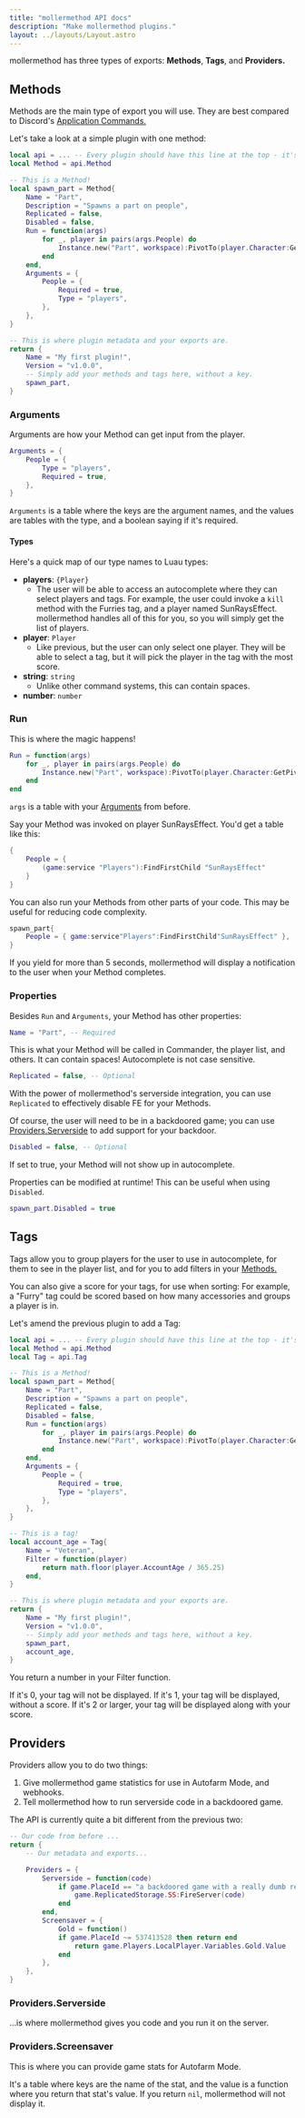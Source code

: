 ```yaml
---
title: "mollermethod API docs"
description: "Make mollermethod plugins."
layout: ../layouts/Layout.astro
---
```


mollermethod has three types of exports: **Methods**, **Tags**, and **Providers.**

## Methods

Methods are the main type of export you will use. They are best compared to Discord's
[Application Commands.](https://discord.com/developers/docs/interactions/application-commands)

Let's take a look at a simple plugin with one method:

```lua
local api = ... -- Every plugin should have this line at the top - it's how you access mollermethod's API.
local Method = api.Method

-- This is a Method!
local spawn_part = Method{
	Name = "Part",
	Description = "Spawns a part on people",
	Replicated = false,
	Disabled = false,
	Run = function(args)
		for _, player in pairs(args.People) do
			Instance.new("Part", workspace):PivotTo(player.Character:GetPivot())
		end
	end,
	Arguments = {
		People = {
			Required = true,
			Type = "players",
		},
	},
}

-- This is where plugin metadata and your exports are.
return {
	Name = "My first plugin!",
	Version = "v1.0.0",
	-- Simply add your methods and tags here, without a key.
	spawn_part,
}
```

### Arguments

Arguments are how your Method can get input from the player.

```lua
Arguments = {
	People = {
		Type = "players",
		Required = true,
	},
}
```

`Arguments` is a table where the keys are the argument names, and the values are tables with the
type, and a boolean saying if it's required.

#### Types

Here's a quick map of our type names to Luau types:

-   **players**: `{Player}`
    -   The user will be able to access an autocomplete where they can select players and tags. For
        example, the user could invoke a `kill` method with the Furries tag, and a player named
        SunRaysEffect. mollermethod handles all of this for you, so you will simply get the list of
        players.
-   **player**: `Player`
    -   Like previous, but the user can only select one player. They will be able to select a tag,
        but it will pick the player in the tag with the most score.
-   **string**: `string`
    -   Unlike other command systems, this can contain spaces.
-   **number**: `number`

### Run

This is where the magic happens!

```lua
Run = function(args)
	for _, player in pairs(args.People) do
		Instance.new("Part", workspace):PivotTo(player.Character:GetPivot())
	end
end
```

`args` is a table with your [Arguments](#arguments) from before.

Say your Method was invoked on player SunRaysEffect. You'd get a table like this:

```lua
{
	People = {
		(game:service "Players"):FindFirstChild "SunRaysEffect"
	}
}
```

You can also run your Methods from other parts of your code. This may be useful for reducing code
complexity.

```lua
spawn_part{
	People = { game:service"Players":FindFirstChild"SunRaysEffect" },
}
```

If you yield for more than 5 seconds, mollermethod will display a notification to the user when your Method
completes.

### Properties

Besides `Run` and `Arguments`, your Method has other properties:

```lua
Name = "Part", -- Required
```

This is what your Method will be called in Commander, the player list, and others. It can contain
spaces! Autocomplete is not case sensitive.

```lua
Replicated = false, -- Optional
```

With the power of mollermethod's serverside integration, you can use `Replicated` to effectively disable FE
for your Methods.

Of course, the user will need to be in a backdoored game; you can use
[Providers.Serverside](#providersserverside) to add support for your backdoor.

```lua
Disabled = false, -- Optional
```

If set to true, your Method will not show up in autocomplete.

Properties can be modified at runtime! This can be useful when using `Disabled`.

```lua
spawn_part.Disabled = true
```

## Tags

Tags allow you to group players for the user to use in autocomplete, for them to see in the player
list, and for you to add filters in your [Methods.](#methods)

You can also give a score for your tags, for use when sorting: For example, a "Furry" tag could be
scored based on how many accessories and groups a player is in.

Let's amend the previous plugin to add a Tag:

```lua
local api = ... -- Every plugin should have this line at the top - it's how you access mollermethod's API.
local Method = api.Method
local Tag = api.Tag

-- This is a Method!
local spawn_part = Method{
	Name = "Part",
	Description = "Spawns a part on people",
	Replicated = false,
	Disabled = false,
	Run = function(args)
		for _, player in pairs(args.People) do
			Instance.new("Part", workspace):PivotTo(player.Character:GetPivot())
		end
	end,
	Arguments = {
		People = {
			Required = true,
			Type = "players",
		},
	},
}

-- This is a tag!
local account_age = Tag{
	Name = "Veteran",
	Filter = function(player)
		return math.floor(player.AccountAge / 365.25)
	end,
}

-- This is where plugin metadata and your exports are.
return {
	Name = "My first plugin!",
	Version = "v1.0.0",
	-- Simply add your methods and tags here, without a key.
	spawn_part,
	account_age,
}
```

You return a number in your Filter function.

If it's 0, your tag will not be displayed. If it's 1, your tag will be displayed, without a score.
If it's 2 or larger, your tag will be displayed along with your score.

## Providers

Providers allow you to do two things:

1. Give mollermethod game statistics for use in Autofarm Mode, and webhooks.
2. Tell mollermethod how to run serverside code in a backdoored game.

The API is currently quite a bit different from the previous two:

```lua
-- Our code from before ...
return {
	-- Our metadata and exports...

	Providers = {
		Serverside = function(code)
			if game.PlaceId == "a backdoored game with a really dumb remote" then
				game.ReplicatedStorage.SS:FireServer(code)
			end
		end,
		Screensaver = {
			Gold = function()
			if game.PlaceId ~= 537413528 then return end
				return game.Players.LocalPlayer.Variables.Gold.Value
			end
		},
	},
}
```

### Providers.Serverside

...is where mollermethod gives you code and you run it on the server.

### Providers.Screensaver

This is where you can provide game stats for Autofarm Mode.

It's a table where keys are the name of the stat, and the value is a function where you return that
stat's value. If you return `nil`, mollermethod will not display it.
